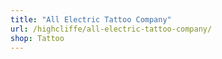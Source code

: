 ```yaml
---
title: "All Electric Tattoo Company"
url: /highcliffe/all-electric-tattoo-company/
shop: Tattoo
---
```


